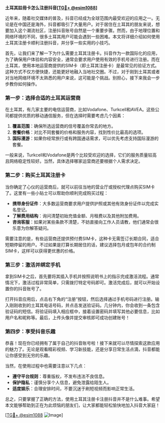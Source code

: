 **土耳其註冊卡怎么注册抖音[[TG💪+ @esim1088](https://t.me/s/esim1088)]**

近年来，随着社交媒体的普及，抖音已经成为全球范围内最受欢迎的应用之一。无论是在中国还是海外，抖音都吸引了大量用户。对于居住在土耳其的朋友来说，想要加入这个潮流社区，注册抖音账号自然是一个重要步骤。然而，由于地理位置和网络环境的不同，很多土耳其用户可能会遇到一些困难。本文将详细介绍如何使用土耳其注册卡顺利注册抖音，并分享一些实用的小技巧。

首先，让我们来了解一下为什么需要土耳其注册卡。抖音作为一款国际化的应用，为了确保用户体验和内容安全，通常会要求用户使用有效的手机号进行注册。而在土耳其，使用本地运营商提供的SIM卡（即土耳其注册卡）是最常见的验证方式。这种方式不仅方便快捷，还能更好地融入当地社交圈。不过，对于刚到土耳其或者对当地网络环境不太熟悉的用户来说，这可能是个挑战。别担心，接下来我会一步步教你如何操作。

### 第一步：选择合适的土耳其运营商

在土耳其，有几家主要的电信运营商，比如Vodafone、Turkcell和AVEA。这些公司都提供优质的移动通信服务，但在选择时需要考虑几个因素：

1. **覆盖范围**：确保所选运营商的信号覆盖你常去的地方。
2. **套餐价格**：对比不同套餐的价格和服务内容，找到性价比最高的选项。
3. **国际漫游**：如果你经常旅行或有跨国通话需求，可以优先考虑支持国际漫游的套餐。

一般来说，Turkcell和Vodafone是两个比较受欢迎的选择，它们的服务质量较高且网络稳定性较好。当然，具体选择哪家运营商还要根据个人需求决定。

### 第二步：购买土耳其注册卡

当你确定了心仪的运营商后，就可以前往当地的营业厅或授权代理点购买SIM卡了。这里有一些小贴士可以帮助你顺利完成购买过程：

- **携带身份证件**：大多数运营商要求用户提供护照或其他有效身份证件以完成实名登记。
- **了解费用结构**：询问清楚初始充值金额、月租费以及其他附加费用。
- **咨询客服**：如果对某些条款不清楚，不妨直接向工作人员请教，他们通常会很乐意为你解答疑问。

需要注意的是，有些运营商还提供预付费SIM卡，这种卡无需签订长期合同，适合短期停留的用户。不过如果是打算长期居住的话，建议选择包月或包年的合约制SIM卡，这样可以获得更优惠的价格。

### 第三步：激活并绑定手机

拿到SIM卡之后，首先要将其插入手机并按照说明书上的指示完成激活流程。通常情况下，激活过程非常简单，只需拨打特定号码即可。激活完成后，就可以开始设置你的抖音账号了。

打开抖音应用后，点击右下角的“注册”按钮，然后选择通过手机号码进行注册。输入刚刚收到的土耳其电话号码，并点击发送验证码。几分钟内，你会收到一条包含验证码的短信。将验证码填入相应框中，接着设置密码并填写其他必要信息，比如用户名和昵称等。最后，上传头像并提交审核即可成功创建账号！

### 第四步：享受抖音乐趣

恭喜！现在你已经拥有了属于自己的抖音账号啦！接下来就可以尽情探索这款应用的魅力了。无论是观看精彩视频、学习新技能，还是分享日常生活点滴，抖音都能让你感受到无穷的乐趣。

当然，在使用过程中也需要注意以下几点：

- **遵守平台规则**：尊重版权，不发布违法不良信息。
- **保护隐私**：谨慎分享个人信息，避免泄露给陌生人。
- **适度娱乐**：合理安排时间，不要沉迷于刷短视频而影响正常生活。

总之，只要掌握了正确的方法，使用土耳其注册卡注册抖音并不是什么难事。希望本文能够帮助到正在为此烦恼的朋友们，让大家都能轻松愉快地加入抖音大家庭！

[[TG💪+ @esim1088](https://t.me/s/esim1088) ![Image](https://i.postimg.cc/4NQfJmqS/Snipaste-2025-05-13-00-14-12.png)]